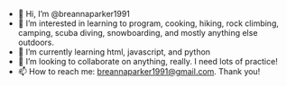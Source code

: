 - 👋 Hi, I’m @breannaparker1991
- 👀 I’m interested in learning to program, cooking, hiking, rock climbing, camping, scuba diving, snowboarding, and mostly anything else outdoors. 
- 🌱 I’m currently learning html, javascript, and python
- 💞️ I’m looking to collaborate on anything, really. I need lots of practice! 
- 📫 How to reach me: breannaparker1991@gmail.com. Thank you! 


